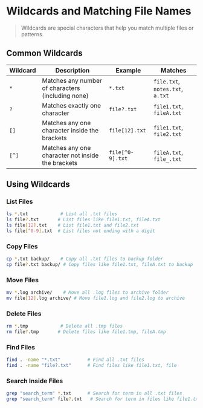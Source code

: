 # Wildcards and Matching File Names

> Wildcards are special characters that help you match multiple files or patterns.

## Common Wildcards

| Wildcard | Description                                       | Example          | Matches                          |
| -------- | ------------------------------------------------- | ---------------- | -------------------------------- |
| `*`      | Matches any number of characters (including none) | `*.txt`          | `file.txt`, `notes.txt`, `a.txt` |
| `?`      | Matches exactly one character                     | `file?.txt`      | `file1.txt`, `fileA.txt`         |
| `[]`     | Matches any one character inside the brackets     | `file[12].txt`   | `file1.txt`, `file2.txt`         |
| `[^]`    | Matches any one character not inside the brackets | `file[^0-9].txt` | `fileA.txt`, `file_.txt`         |

## Using Wildcards

### List Files

```bash
ls *.txt            # List all .txt files
ls file?.txt       # List files like file1.txt, fileA.txt
ls file[12].txt    # List file1.txt and file2.txt
ls file[^0-9].txt  # List files not ending with a digit
```

### Copy Files

```bash
cp *.txt backup/    # Copy all .txt files to backup folder
cp file?.txt backup/ # Copy files like file1.txt, fileA.txt to backup
```

### Move Files

```bash
mv *.log archive/    # Move all .log files to archive folder
mv file[12].log archive/ # Move file1.log and file2.log to archive
```

### Delete Files

```bash
rm *.tmp            # Delete all .tmp files
rm file?.tmp       # Delete files like file1.tmp, fileA.tmp
```

### Find Files

```bash
find . -name "*.txt"          # Find all .txt files
find . -name "file?.txt"      # Find files like file1.txt, file
```

### Search Inside Files

```bash
grep "search_term" *.txt      # Search for term in all .txt files
grep "search_term" file?.txt   # Search for term in files like file1.txt, fileA.txt
```
